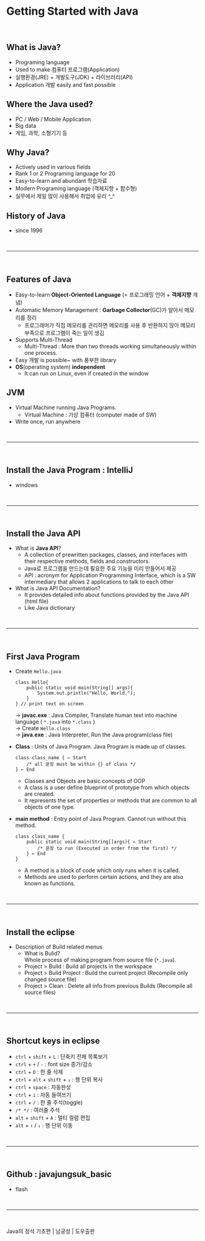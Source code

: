 # **Getting Started with Java**
  
<br>
    
## What is Java?  
- Programing language
- Used to make 컴퓨터 프로그램(Application)
- 실행환경(JRE) + 개발도구(JDK) + 라이브러리(API)
- Application 개발 easily and fast possible
  
  
## Where the Java used? 
- PC / Web / Mobile Application
- Big data
- 게임, 과학, 소형기기 등
  
  
## Why Java?
- Actively used in various fields
- Rank 1 or 2 Programing language for 20
- Easy-to-learn and abundant 학습자료
- Modern Programing language (객체지향 + 함수형)
- 실무에서 제일 많이 사용해서 취업에 유리 ^_^


## History of Java
- since 1996

<br>
<hr>
<br>

## Features of Java
- Easy-to-learn **Object-Oriented Language** (= 프로그래밍 언어 + **객체지향** 개념)
- Automatic Memory Management : **Garbage Collector**(GC)가 알아서 메모리를 정리  
  - 프로그래머가 직접 메모리를 관리하면 메모리를 사용 후 반환하지 않아 메모리 부족으로 프로그램이 죽는 일이 생김
- Supports Multi-Thread
  - Multi-Thread : More than two threads working simultaneously within one process. 
- Easy 개발 is possible~ with 풍부한 library
- **OS**(operating system) **independent**
  - It can run on Linux, even if created in the window

## JVM
- Virtual Machine running Java Programs. 
    - Virtual Machine : 가상 컴퓨터 (computer made of SW)
- Write once, run anywhere

<br>
<hr>
<br>

## Install the Java Program : IntelliJ
- windows

<br>
<hr>
<br>

## Install the Java API 
- What is **Java API**?
  - A collection of prewritten packages, classes, and interfaces with their respective methods, fields and constructors.
  - Java로 프로그램을 만드는데 필요한 주요 기능을 미리 만들어서 제공 
  - API : acronym for Application Programming Interface, which is a SW intermediary that allows 2 applications to talk to each other
- What is Java API Documentation?
  - It provides detailed info about functions provided by the Java API (html file)
  - Like Java dictionary
 
<br>
<hr>
<br>

## First Java Program
- Create ```Hello.java```
    
    ```
    class Hello{
        public static void main(String[] args){
            System.out.println("Hello, World."); 
        }
    } // print text on screen
    ```
    →  **javac.exe** : Java Compiler, Translate human text into machine language ( ```*.java``` into ```*.class``` )  
    →  Create ```Hello.class```  
    →  **java.exe** : Java Interpreter, Run the Java program(class file)
- **Class** : Units of Java Program. Java Program is made up of classes.
    ```
    class class_name { ← Start
        /* all 문장 must be within {} of class */
    } ← End
    ```
    - Classes and Objects are basic concepts of OOP
    - A class is a user define blueprint of prototype from which objects are created.
    - It represents the set of properties or methods that are common to all objects of one type.
- **main method** : Entry point of Java Program. Cannot run without this method.
    ```
    class class_name {
        public static void main(String[]args){ ← Start
            /* 문장 to run (Executed in order from the first) */
        } ← End
    }
    ```
  - A method is a block of code which only runs when it is called.
  -  Methods are used to perform certain actions, and they are also known as functions.
  
<br>
<hr>
<br>

## Install the eclipse
- Description of Build related menus
  - What is Bulid?  
    Whole process of making program from source file (```*.java```).
  - Project > Build : Build all projects in the workspace
  - Project > Build Project : Build the current project (Recompile only changed source file)
  - Project > Clean : Delete all info from previous Builds (Recompile all source files)
  
<br>
<hr>
<br>

## Shortcut keys in eclipse
- ```ctrl``` + ```shift``` + ```L``` : 단축키 전체 목록보기
- ```ctrl``` + ```+``` / ```-``` : font size 증가/감소
- ```ctrl``` + ```D``` : 한 줄 삭제
- ```ctrl``` + ```alt``` + ```shift``` + ```↓``` : 행 단위 복사
- ```ctrl``` + ```space``` : 자동완성
- ```ctrl``` + ```i``` : 자동 들여쓰기
- ```ctrl``` + ```/``` : 한 줄 주석(toggle)
- ```/* */``` : 여러줄 주석
- ```alt``` + ```shift``` + ```A``` : 멀티 컬럼 편집 
- ```alt``` + ```↑``` / ```↓``` : 행 단위 이동
  
<br>
<hr>
<br>

## Github : javajungsuk_basic
- flash

<br>
<hr>
<br>

Java의 정석 기초편 | 남궁성 | 도우출판